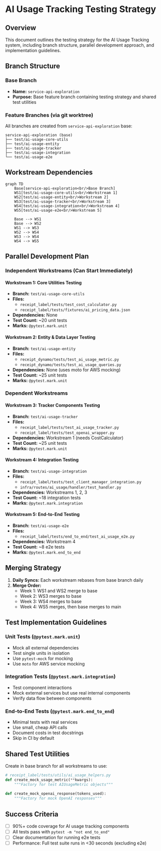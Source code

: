# AI Usage Tracking Testing Strategy

## Overview
This document outlines the testing strategy for the AI Usage Tracking system, including branch structure, parallel development approach, and implementation guidelines.

## Branch Structure

### Base Branch
- **Name:** `service-api-exploration`
- **Purpose:** Base feature branch containing testing strategy and shared test utilities

### Feature Branches (via git worktree)
All branches are created from `service-api-exploration` base:

```
service-api-exploration (base)
├── test/ai-usage-core-utils
├── test/ai-usage-entity
├── test/ai-usage-tracker
├── test/ai-usage-integration
└── test/ai-usage-e2e
```

## Workstream Dependencies

```mermaid
graph TD
    Base[service-api-exploration<br/>Base Branch]
    WS1[test/ai-usage-core-utils<br/>Workstream 1]
    WS2[test/ai-usage-entity<br/>Workstream 2]
    WS3[test/ai-usage-tracker<br/>Workstream 3]
    WS4[test/ai-usage-integration<br/>Workstream 4]
    WS5[test/ai-usage-e2e<br/>Workstream 5]
    
    Base --> WS1
    Base --> WS2
    WS1 --> WS3
    WS2 --> WS4
    WS3 --> WS4
    WS4 --> WS5
```

## Parallel Development Plan

### Independent Workstreams (Can Start Immediately)

#### Workstream 1: Core Utilities Testing
- **Branch:** `test/ai-usage-core-utils`
- **Files:**
  - `receipt_label/tests/test_cost_calculator.py`
  - `receipt_label/tests/fixtures/ai_pricing_data.json`
- **Dependencies:** None
- **Test Count:** ~20 unit tests
- **Marks:** `@pytest.mark.unit`

#### Workstream 2: Entity & Data Layer Testing
- **Branch:** `test/ai-usage-entity`
- **Files:**
  - `receipt_dynamo/tests/test_ai_usage_metric.py`
  - `receipt_dynamo/tests/test_ai_usage_queries.py`
- **Dependencies:** None (uses moto for AWS mocking)
- **Test Count:** ~25 unit tests
- **Marks:** `@pytest.mark.unit`

### Dependent Workstreams

#### Workstream 3: Tracker Components Testing
- **Branch:** `test/ai-usage-tracker`
- **Files:**
  - `receipt_label/tests/test_ai_usage_tracker.py`
  - `receipt_label/tests/test_openai_wrapper.py`
- **Dependencies:** Workstream 1 (needs CostCalculator)
- **Test Count:** ~25 unit tests
- **Marks:** `@pytest.mark.unit`

#### Workstream 4: Integration Testing
- **Branch:** `test/ai-usage-integration`
- **Files:**
  - `receipt_label/tests/test_client_manager_integration.py`
  - `infra/routes/ai_usage/handler/test_handler.py`
- **Dependencies:** Workstreams 1, 2, 3
- **Test Count:** ~18 integration tests
- **Marks:** `@pytest.mark.integration`

#### Workstream 5: End-to-End Testing
- **Branch:** `test/ai-usage-e2e`
- **Files:**
  - `receipt_label/tests/end_to_end/test_ai_usage_e2e.py`
- **Dependencies:** Workstream 4
- **Test Count:** ~8 e2e tests
- **Marks:** `@pytest.mark.end_to_end`

## Merging Strategy

1. **Daily Syncs:** Each workstream rebases from base branch daily
2. **Merge Order:**
   - Week 1: WS1 and WS2 merge to base
   - Week 2: WS3 merges to base
   - Week 3: WS4 merges to base
   - Week 4: WS5 merges, then base merges to main

## Test Implementation Guidelines

### Unit Tests (`@pytest.mark.unit`)
- Mock all external dependencies
- Test single units in isolation
- Use `pytest-mock` for mocking
- Use `moto` for AWS service mocking

### Integration Tests (`@pytest.mark.integration`)
- Test component interactions
- Mock external services but use real internal components
- Verify data flow between components

### End-to-End Tests (`@pytest.mark.end_to_end`)
- Minimal tests with real services
- Use small, cheap API calls
- Document costs in test docstrings
- Skip in CI by default

## Shared Test Utilities

Create in base branch for all workstreams to use:

```python
# receipt_label/tests/utils/ai_usage_helpers.py
def create_mock_usage_metric(**kwargs):
    """Factory for test AIUsageMetric objects"""
    
def create_mock_openai_response(tokens_used):
    """Factory for mock OpenAI responses"""
```

## Success Criteria

- [ ] 90%+ code coverage for AI usage tracking components
- [ ] All tests pass with `pytest -m "not end_to_end"`
- [ ] Clear documentation for running e2e tests
- [ ] Performance: Full test suite runs in <30 seconds (excluding e2e)